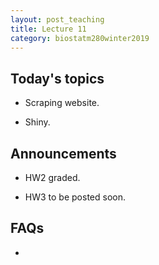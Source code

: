 ```yaml
---
layout: post_teaching
title: Lecture 11
category: biostatm280winter2019
---
```


## Today's topics

* Scraping website. 

* Shiny.

## Announcements

* HW2 graded.

* HW3 to be posted soon.

## FAQs

* 




